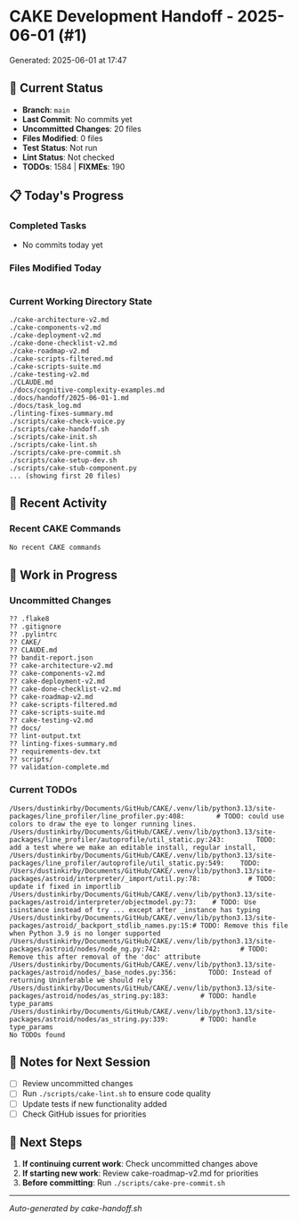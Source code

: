 # CAKE Development Handoff - 2025-06-01 (#1)

Generated: 2025-06-01 at 17:47

## 🎯 Current Status

- **Branch**: `main`
- **Last Commit**: No commits yet
- **Uncommitted Changes**: 20 files
- **Files Modified**: 0 files
- **Test Status**: Not run
- **Lint Status**: Not checked
- **TODOs**: 1584 | **FIXMEs**: 190

## 📋 Today's Progress

### Completed Tasks
- No commits today yet

### Files Modified Today
```

```

### Current Working Directory State
```
./cake-architecture-v2.md
./cake-components-v2.md
./cake-deployment-v2.md
./cake-done-checklist-v2.md
./cake-roadmap-v2.md
./cake-scripts-filtered.md
./cake-scripts-suite.md
./cake-testing-v2.md
./CLAUDE.md
./docs/cognitive-complexity-examples.md
./docs/handoff/2025-06-01-1.md
./docs/task_log.md
./linting-fixes-summary.md
./scripts/cake-check-voice.py
./scripts/cake-handoff.sh
./scripts/cake-init.sh
./scripts/cake-lint.sh
./scripts/cake-pre-commit.sh
./scripts/cake-setup-dev.sh
./scripts/cake-stub-component.py
... (showing first 20 files)
```

## 🔄 Recent Activity

### Recent CAKE Commands
```bash
No recent CAKE commands
```

## 🚧 Work in Progress

### Uncommitted Changes
```
?? .flake8
?? .gitignore
?? .pylintrc
?? CAKE/
?? CLAUDE.md
?? bandit-report.json
?? cake-architecture-v2.md
?? cake-components-v2.md
?? cake-deployment-v2.md
?? cake-done-checklist-v2.md
?? cake-roadmap-v2.md
?? cake-scripts-filtered.md
?? cake-scripts-suite.md
?? cake-testing-v2.md
?? docs/
?? lint-output.txt
?? linting-fixes-summary.md
?? requirements-dev.txt
?? scripts/
?? validation-complete.md
```

### Current TODOs
```
/Users/dustinkirby/Documents/GitHub/CAKE/.venv/lib/python3.13/site-packages/line_profiler/line_profiler.py:408:        # TODO: could use colors to draw the eye to longer running lines.
/Users/dustinkirby/Documents/GitHub/CAKE/.venv/lib/python3.13/site-packages/line_profiler/autoprofile/util_static.py:243:        TODO: add a test where we make an editable install, regular install,
/Users/dustinkirby/Documents/GitHub/CAKE/.venv/lib/python3.13/site-packages/line_profiler/autoprofile/util_static.py:549:    TODO:
/Users/dustinkirby/Documents/GitHub/CAKE/.venv/lib/python3.13/site-packages/astroid/interpreter/_import/util.py:78:            # TODO: update if fixed in importlib
/Users/dustinkirby/Documents/GitHub/CAKE/.venv/lib/python3.13/site-packages/astroid/interpreter/objectmodel.py:73:    # TODO: Use isinstance instead of try ... except after _instance has typing
/Users/dustinkirby/Documents/GitHub/CAKE/.venv/lib/python3.13/site-packages/astroid/_backport_stdlib_names.py:15:# TODO: Remove this file when Python 3.9 is no longer supported
/Users/dustinkirby/Documents/GitHub/CAKE/.venv/lib/python3.13/site-packages/astroid/nodes/node_ng.py:742:                    # TODO: Remove this after removal of the 'doc' attribute
/Users/dustinkirby/Documents/GitHub/CAKE/.venv/lib/python3.13/site-packages/astroid/nodes/_base_nodes.py:356:        TODO: Instead of returning Uninferable we should rely
/Users/dustinkirby/Documents/GitHub/CAKE/.venv/lib/python3.13/site-packages/astroid/nodes/as_string.py:183:        # TODO: handle type_params
/Users/dustinkirby/Documents/GitHub/CAKE/.venv/lib/python3.13/site-packages/astroid/nodes/as_string.py:339:        # TODO: handle type_params
No TODOs found
```

## 📝 Notes for Next Session

- [ ] Review uncommitted changes
- [ ] Run `./scripts/cake-lint.sh` to ensure code quality
- [ ] Update tests if new functionality added
- [ ] Check GitHub issues for priorities

## 🎯 Next Steps

1. **If continuing current work**: Check uncommitted changes above
2. **If starting new work**: Review cake-roadmap-v2.md for priorities
3. **Before committing**: Run `./scripts/cake-pre-commit.sh`

---
*Auto-generated by cake-handoff.sh*
